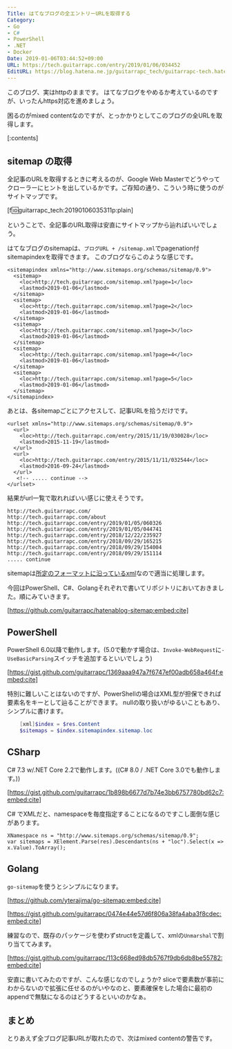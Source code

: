```yaml
---
Title: はてなブログの全エントリーURLを取得する
Category:
- Go
- C#
- PowerShell
- .NET
- Docker
Date: 2019-01-06T03:44:52+09:00
URL: https://tech.guitarrapc.com/entry/2019/01/06/034452
EditURL: https://blog.hatena.ne.jp/guitarrapc_tech/guitarrapc-tech.hatenablog.com/atom/entry/10257846132698463031
---
```


このブログ、実はhttpのままです。
はてなブログをやめるか考えているのですが、いったんhttps対応を進めましょう。

困るのがmixed contentなのですが、とっかかりとしてこのブログの全URLを取得します。


[:contents]

## sitemap の取得

全記事のURLを取得するときに考えるのが、Google Web Masterでどうやってクローラーにヒントを出しているかです。ご存知の通り、こういう時に使うのがサイトマップです。

[f:id:guitarrapc_tech:20190106035311p:plain]

ということで、全記事のURL取得は安直にサイトマップから辿ればいいでしょう。

はてなブログのsitemapは、`ブログURL + /sitemap.xml`でpagenation付sitemapindexを取得できます。
このブログならこのような感じです。

```
<sitemapindex xmlns="http://www.sitemaps.org/schemas/sitemap/0.9">
  <sitemap>
    <loc>http://tech.guitarrapc.com/sitemap.xml?page=1</loc>
    <lastmod>2019-01-06</lastmod>
  </sitemap>
  <sitemap>
    <loc>http://tech.guitarrapc.com/sitemap.xml?page=2</loc>
    <lastmod>2019-01-06</lastmod>
  </sitemap>
  <sitemap>
    <loc>http://tech.guitarrapc.com/sitemap.xml?page=3</loc>
    <lastmod>2019-01-06</lastmod>
  </sitemap>
  <sitemap>
    <loc>http://tech.guitarrapc.com/sitemap.xml?page=4</loc>
    <lastmod>2019-01-06</lastmod>
  </sitemap>
  <sitemap>
    <loc>http://tech.guitarrapc.com/sitemap.xml?page=5</loc>
    <lastmod>2019-01-06</lastmod>
  </sitemap>
</sitemapindex>
```

あとは、各sitemapごとにアクセスして、記事URLを拾うだけです。

```
<urlset xmlns="http://www.sitemaps.org/schemas/sitemap/0.9">
  <url>
    <loc>http://tech.guitarrapc.com/entry/2015/11/19/030028</loc>
    <lastmod>2015-11-19</lastmod>
  </url>
  <url>
    <loc>http://tech.guitarrapc.com/entry/2015/11/11/032544</loc>
    <lastmod>2016-09-24</lastmod>
  </url>
   <!-- ..... continue -->
</urlset>
```

結果がurl一覧で取れればいい感じに使えそうです。

```
http://tech.guitarrapc.com/
http://tech.guitarrapc.com/about
http://tech.guitarrapc.com/entry/2019/01/05/060326
http://tech.guitarrapc.com/entry/2019/01/05/044741
http://tech.guitarrapc.com/entry/2018/12/22/235927
http://tech.guitarrapc.com/entry/2018/09/29/165215
http://tech.guitarrapc.com/entry/2018/09/29/154004
http://tech.guitarrapc.com/entry/2018/09/29/151114
..... continue
```

sitemapは[所定のフォーマットに沿っているxml](https://www.sitemaps.org/ja/protocol.html)なので適当に処理します。

今回はPowerShell、C#、Golangそれぞれで書いてリポジトリにおいておきました。順にみていきます。

[https://github.com/guitarrapc/hatenablog-sitemap:embed:cite]

## PowerShell

PowerShell 6.0以降で動作します。(5.0で動かす場合は、`Invoke-WebRequest`に`-UseBasicParsing`スイッチを追加するといいでしょう)

[https://gist.github.com/guitarrapc/1369aaa947a7f6747ef00adb658a464f:embed:cite]


特別に難しいことはないのですが、PowerShellの場合はXML型が担保できれば要素名をキーとして辿ることができます。
nullの取り扱いがゆるいこともあり、シンプルに書けます。

```ps1
    [xml]$index = $res.Content
    $sitemaps = $index.sitemapindex.sitemap.loc
```

## CSharp

C# 7.3 w/.NET Core 2.2で動作します。((C# 8.0 / .NET Core 3.0でも動作します。))

[https://gist.github.com/guitarrapc/1b898b6677d7b74e3bb6757780bd62c7:embed:cite]

C# でXMLだと、namespaceを毎度指定することになるのですこし面倒な感じがあります。

```
XNamespace ns = "http://www.sitemaps.org/schemas/sitemap/0.9";
var sitemaps = XElement.Parse(res).Descendants(ns + "loc").Select(x => x.Value).ToArray();
```

## Golang

`go-sitemap`を使うとシンプルになります。

[https://github.com/yterajima/go-sitemap:embed:cite]

[https://gist.github.com/guitarrapc/0474e44e57d6f806a38fa4aba3f8cdec:embed:cite]


練習なので、既存のパッケージを使わずstructを定義して、xmlの`Unmarshal`で割り当ててみます。

[https://gist.github.com/guitarrapc/113c668ed98db5767f9db6db8be55782:embed:cite]

安直に書いてみたのですが、こんな感じなのでしょうか?
sliceで要素数が事前にわからないので拡張に任せるのがいやなのと、要素確保をした場合に最初のappendで無駄になるのはどうするといいのかなぁ。

## まとめ

とりあえず全ブログ記事URLが取れたので、次はmixed contentの警告です。
